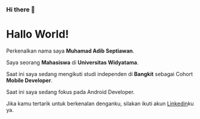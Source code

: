 ### Hi there 👋

<!--
**Widarft/Widarft** is a ✨ _special_ ✨ repository because its `README.md` (this file) appears on your GitHub profile.

Here are some ideas to get you started:

- 🔭 I’m currently working on ...
- 🌱 I’m currently learning ...
- 👯 I’m looking to collaborate on ...
- 🤔 I’m looking for help with ...
- 💬 Ask me about ...
- 📫 How to reach me: ...
- 😄 Pronouns: ...
- ⚡ Fun fact: ...
-->
# Hallo World!
Perkenalkan nama saya **Muhamad Adib Septiawan**.<br>

Saya seorang **Mahasiswa** di **Universitas Widyatama**.<br>

Saat ini saya sedang mengikuti studi independen di **Bangkit** sebagai Cohort **Mobile Developer**.<br>

Saat ini saya sedang fokus pada Android Developer.<br>

Jika kamu tertarik untuk berkenalan denganku, silakan ikuti akun [Linkedin](https://www.linkedin.com/in/muhamad-adib-septiawan-2b719921b)ku ya.
